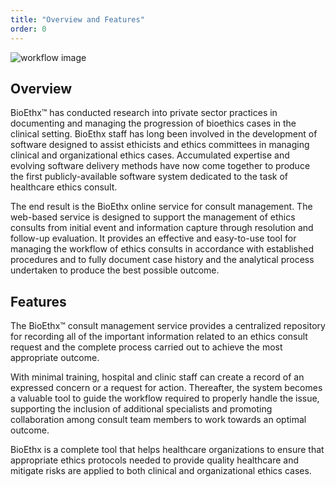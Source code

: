```yaml
---
title: "Overview and Features"
order: 0
---
```


![workflow image](/workflow.png)

## Overview

BioEthx™ has conducted research into private sector practices in
documenting and managing the progression of bioethics cases in
the clinical setting. BioEthx staff has long been involved in
the development of software designed to assist ethicists and
ethics committees in managing clinical and organizational ethics
cases. Accumulated expertise and evolving software delivery
methods have now come together to produce the first
publicly-available software system dedicated to the task of
healthcare ethics consult.

The end result is the BioEthx online service for consult
management. The web-based service is designed to support the
management of ethics consults from initial event and
information capture through resolution and follow-up evaluation.
It provides an effective and easy-to-use tool for managing the
workflow of ethics consults in accordance with established
procedures and to fully document case history and the analytical
process undertaken to produce the best possible outcome.

## Features

The BioEthx™ consult management service provides a centralized
repository for recording all of the important information
related to an ethics consult request and the complete
process carried out to achieve the most appropriate outcome.

With minimal training, hospital and clinic staff can create a
record of an expressed concern or a request for action.
Thereafter, the system becomes a valuable tool to guide the
workflow required to properly handle the issue, supporting the
inclusion of additional specialists and promoting collaboration
among consult team members to work towards an optimal
outcome.

BioEthx is a complete tool that helps healthcare organizations
to ensure that appropriate ethics protocols needed to provide
quality healthcare and mitigate risks are applied to both
clinical and organizational ethics cases.
